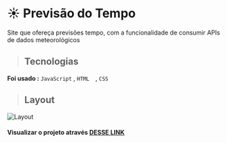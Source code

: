 # ☀️ Previsão do Tempo

 Site que ofereça previsões  tempo, com a funcionalidade de consumir APIs de dados meteorológicos
 

> ##  Tecnologias

**Foi usado :**  `JavaScript` , `HTML  `, `CSS`


> ## Layout 

![Layout ](https://github.com/AmandaLuizaFreitas/Weather-forecast/assets/110351770/6641f426-cc47-4d20-871b-ef06882daec3)

####  Visualizar o projeto através  [ DESSE LINK ](https://weather-forecast-nu-six.vercel.app/)

